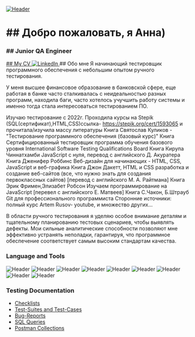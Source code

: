 [![Header](https://github.com/artichokeee/artichokeee/blob/main/assets/Frame%20635%20(3).png)](https://artsiomrusau.com/)
<div id="header" aling="center"> 
<h1>## Добро пожаловать, я Анна)</h1>
<h3>## Junior QA Engineer</h3></div>
<a href="linkedin-url" >
## My CV
<img scr="" alt="LinkedIn"/>
</a>
## Обо мне
Я начинающий тестировщик программного обеспечения с небольшим опытом ручного тестирования. 

У меня высшее финансовое образование в банковской сфере, еще работая в банке часто сталкивалась с неидеальностью разных программ, находила баги, часто хотелось учучшить работу системы и именно тогда стала интересоваться тестированием ПО. 

Изучаю тестирование с 2022г. 
Проходила курсы на Stepik (SQL(сертификат),HTML,CSS)ссылка- https://stepik.org/cert/1593065 и прочитала/изучила массу литературы
Книга Святослав Куликов - "Тестирование программного обеспечения (базовый курс)"
Книга Сертифицированный тестировщик программа обучения базового уровня International Software Testing Qualifications Board
Книга Кирупа Чиннатхамби JavaScript с нуля, перевод с английского Д. Акуратера
Книга Дженифер Роббинс Веб-дизайн для начинающих - HTML, CSS, JavaScript и веб-графика 
Книга Джон Дакетт, HTML и CSS разработка и создание веб-сайтов (все, что нужно знать для создания первоклассных сайтов) [перевод с английского М. А. Райтмана]
Книга Эрик Фримен,Элизабет Робсон Изучаем программирование на JavaScript [перевел с английского Е. Матвеев]
Книга С.Чакон, Б.Штрауб Git для профессионального программиста
Сторонние источники: полный курс Artem Rusov- youtube, и множество других...

В области ручного тестирования я уделяю особое внимание деталям и тщательному планированию тестовых сценариев, чтобы выявлять дефекты. Мои сильные аналитические способности позволяют мне эффективно устранять неполадки, гарантируя, что программное обеспечение соответствует самым высоким стандартам качества.


### Language and Tools
![Header](https://img.shields.io/badge/Jira-090909?style=for-the-badge&logo=jira&logoColor=136be1)
![Header](https://img.shields.io/badge/Postman-090909?style=for-the-badge&logo=postman&logoColor=f76935)
![Header](https://img.shields.io/badge/Github-090909?style=for-the-badge&logo=github&logoColor=8cc4d7)
![Header](https://img.shields.io/badge/Figma-090909?style=for-the-badge&logo=figma&logoColor=7d5fa6)
![Header](https://img.shields.io/badge/MySQL-090909?style=for-the-badge&logo=mysql&logoColor=00618a)
![Header](https://img.shields.io/badge/TestRail-090909?style=for-the-badge&logo=&logoColor=71b556)
![Header](https://img.shields.io/badge/HTML-090909?style=for-the-badge&logo=html5&logoColor=#E34F26)
![Header](https://img.shields.io/badge/CSS3-090909?style=for-the-badge&logo=CSS3&logoColor=#1572B6)
![Header](https://img.shields.io/badge/visual%20studio%20code-090909?style=for-the-badge&logo=visual%20studio%20code&logoColor=#007ACC)


### Testing Documentation

- [Checklists](https://github.com/artichokeee/checklist)
- [Test-Suites and Test-Cases](https://github.com/artichokeee/test-cases)
- [Bug-Reports](https://github.com/artichokeee/bug-reports)
- [SQL Queries](https://github.com/artichokeee/SQL)
- [Postman Collections](https://github.com/artichokeee/postman)


